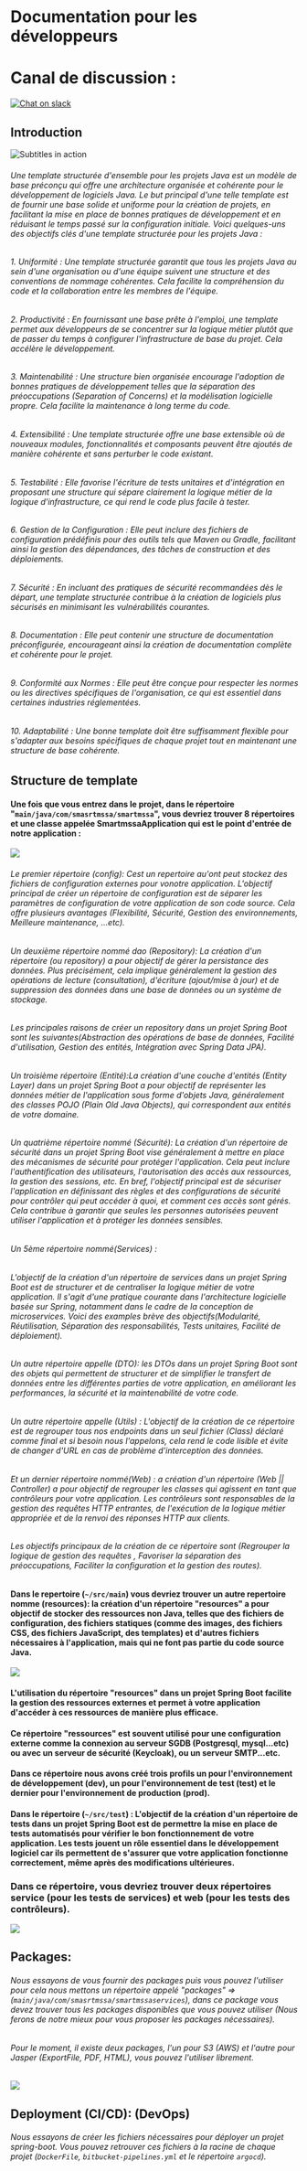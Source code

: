 # Documentation pour les développeurs

# Canal de discussion : 
[![Chat on slack](https://i.pinimg.com/236x/e1/8b/f3/e18bf380aad71a8f3a97033df12c3011.jpg)](https://join.slack.com/t/smartmssa/shared_invite/zt-24rnohzja-_nMwK3K8_2e5cjbbNtX6Jg)

## Introduction

![Subtitles in action](https://i.pinimg.com/564x/f1/45/fa/f145fa01dd8cadd28537194de00cda59.jpg)
###### Une template structurée d'ensemble pour les projets Java est un modèle de base préconçu qui offre une architecture organisée et cohérente pour le développement de logiciels Java. Le but principal d'une telle template est de fournir une base solide et uniforme pour la création de projets, en facilitant la mise en place de bonnes pratiques de développement et en réduisant le temps passé sur la configuration initiale. Voici quelques-uns des objectifs clés d'une template structurée pour les projets Java :

###### 1. Uniformité : Une template structurée garantit que tous les projets Java au sein d'une organisation ou d'une équipe suivent une structure et des conventions de nommage cohérentes. Cela facilite la compréhension du code et la collaboration entre les membres de l'équipe.

###### 2. Productivité : En fournissant une base prête à l'emploi, une template permet aux développeurs de se concentrer sur la logique métier plutôt que de passer du temps à configurer l'infrastructure de base du projet. Cela accélère le développement.

###### 3. Maintenabilité : Une structure bien organisée encourage l'adoption de bonnes pratiques de développement telles que la séparation des préoccupations (Separation of Concerns) et la modélisation logicielle propre. Cela facilite la maintenance à long terme du code.

###### 4. Extensibilité : Une template structurée offre une base extensible où de nouveaux modules, fonctionnalités et composants peuvent être ajoutés de manière cohérente et sans perturber le code existant.

###### 5. Testabilité : Elle favorise l'écriture de tests unitaires et d'intégration en proposant une structure qui sépare clairement la logique métier de la logique d'infrastructure, ce qui rend le code plus facile à tester.

###### 6. Gestion de la Configuration : Elle peut inclure des fichiers de configuration prédéfinis pour des outils tels que Maven ou Gradle, facilitant ainsi la gestion des dépendances, des tâches de construction et des déploiements.

###### 7. Sécurité : En incluant des pratiques de sécurité recommandées dès le départ, une template structurée contribue à la création de logiciels plus sécurisés en minimisant les vulnérabilités courantes.

###### 8. Documentation : Elle peut contenir une structure de documentation préconfigurée, encourageant ainsi la création de documentation complète et cohérente pour le projet.

###### 9. Conformité aux Normes : Elle peut être conçue pour respecter les normes ou les directives spécifiques de l'organisation, ce qui est essentiel dans certaines industries réglementées.

###### 10. Adaptabilité : Une bonne template doit être suffisamment flexible pour s'adapter aux besoins spécifiques de chaque projet tout en maintenant une structure de base cohérente.


## Structure de template 

#### Une fois que vous entrez dans le projet, dans le répertoire "`main/java/com/smasrtmssa/smartmssa`", vous devriez trouver 8 répertoires et une classe appelée SmartmssaApplication qui est le point d'entrée de notre application :

![](src/main/resources/Images/1.png)


###### Le premier répertoire (config): Cest un repertoire au'ont peut stockez des fichiers de configuration externes pour vonotre application. L'objectif principal de créer un répertoire de configuration est de séparer les paramètres de configuration de votre application de son code source. Cela offre plusieurs avantages (Flexibilité, Sécurité, Gestion des environnements, Meilleure maintenance, ...etc).



###### Un deuxième répertoire nommé dao (Repository): La création d'un répertoire (ou repository) a pour objectif de gérer la persistance des données. Plus précisément, cela implique généralement la gestion des opérations de lecture (consultation), d'écriture (ajout/mise à jour) et de suppression des données dans une base de données ou un système de stockage.
###### Les principales raisons de créer un repository dans un projet Spring Boot sont les suivantes(Abstraction des opérations de base de données, Facilité d'utilisation, Gestion des entités, Intégration avec Spring Data JPA).



###### Un troisième répertoire (Entité):La création d'une couche d'entités (Entity Layer) dans un projet Spring Boot a pour objectif de représenter les données métier de l'application sous forme d'objets Java, généralement des classes POJO (Plain Old Java Objects), qui correspondent aux entités de votre domaine. 



###### Un quatrième répertoire nommé (Sécurité): La création d'un répertoire de sécurité dans un projet Spring Boot vise généralement à mettre en place des mécanismes de sécurité pour protéger l'application. Cela peut inclure l'authentification des utilisateurs, l'autorisation des accès aux ressources, la gestion des sessions, etc. En bref, l'objectif principal est de sécuriser l'application en définissant des règles et des configurations de sécurité pour contrôler qui peut accéder à quoi, et comment ces accès sont gérés. Cela contribue à garantir que seules les personnes autorisées peuvent utiliser l'application et à protéger les données sensibles.



###### Un 5ème répertoire nommé(Services) : 
###### L'objectif de la création d'un répertoire de services dans un projet Spring Boot est de structurer et de centraliser la logique métier de votre application. Il s'agit d'une pratique courante dans l'architecture logicielle basée sur Spring, notamment dans le cadre de la conception de microservices. Voici des examples brève des objectifs(Modularité, Réutilisation, Séparation des responsabilités, Tests unitaires, Facilité de déploiement).



###### Un autre répertoire appelle (DTO): les DTOs dans un projet Spring Boot sont des objets qui permettent de structurer et de simplifier le transfert de données entre les différentes parties de votre application, en améliorant les performances, la sécurité et la maintenabilité de votre code.



###### Un autre répertoire appelle (Utils) : L'objectif de la création de ce répertoire est de regrouper tous nos endpoints dans un seul fichier (Class) déclaré comme final et si besoin nous l'appelons, cela rend le code lisible et évite de changer d'URL en cas de problème d'interception des données.



###### Et un dernier répertoire nommé(Web) : a création d'un répertoire (Web || Controller) a pour objectif de regrouper les classes qui agissent en tant que contrôleurs pour votre application. Les contrôleurs sont responsables de la gestion des requêtes HTTP entrantes, de l'exécution de la logique métier appropriée et de la renvoi des réponses HTTP aux clients.
###### Les objectifs principaux de la création de ce répertoire sont (Regrouper la logique de gestion des requêtes , Favoriser la séparation des préoccupations, Faciliter la configuration et la gestion des routes).


#### Dans le repertoire (`~/src/main`) vous devriez trouver un autre repertoire nomme (resources): la création d'un répertoire "resources" a pour objectif de stocker des ressources non Java, telles que des fichiers de configuration, des fichiers statiques (comme des images, des fichiers CSS, des fichiers JavaScript, des templates) et d'autres fichiers nécessaires à l'application, mais qui ne font pas partie du code source Java.
![](src/main/resources/Images/2.png)

#### L'utilisation du répertoire "resources" dans un projet Spring Boot facilite la gestion des ressources externes et permet à votre application d'accéder à ces ressources de manière plus efficace.
#### Ce répertoire "ressources" est souvent utilisé pour une configuration externe comme la connexion au serveur SGDB (Postgresql, mysql...etc) ou avec un serveur de sécurité (Keycloak), ou un serveur SMTP...etc.
#### Dans ce répertoire nous avons créé trois profils un pour l'environnement de développement (dev), un pour l'environnement de test (test) et le dernier pour l'environnement de production (prod).


#### Dans le répertoire (`~/src/test`) : L'objectif de la création d'un répertoire de tests dans un projet Spring Boot est de permettre la mise en place de tests automatisés pour vérifier le bon fonctionnement de votre application. Les tests jouent un rôle essentiel dans le développement logiciel car ils permettent de s'assurer que votre application fonctionne correctement, même après des modifications ultérieures.
### Dans ce répertoire, vous devriez trouver deux répertoires service (pour les tests de services) et web (pour les tests des contrôleurs).
![](src/main/resources/Images/3.png)


## Packages: 
###### Nous essayons de vous fournir des packages puis vous pouvez l'utiliser pour cela nous mettons un répertoire appelé "packages" => (`main/java/com/smasrtmssa/smartmssaservices`), dans ce package vous devez trouver tous les packages disponibles que vous pouvez utiliser (Nous ferons de notre mieux pour vous proposer les packages nécessaires).
###### Pour le moment, il existe deux packages, l'un pour S3 (AWS) et l'autre pour Jasper (ExportFile, PDF, HTML), vous pouvez l'utiliser librement.
![](src/main/resources/Images/4.png)


## Deployment (CI/CD): (DevOps)
###### Nous essayons de créer les fichiers nécessaires pour déployer un projet spring-boot. Vous pouvez retrouver ces fichiers à la racine de chaque projet (`DockerFile`, `bitbucket-pipelines.yml` et le répertoire `argocd`).

